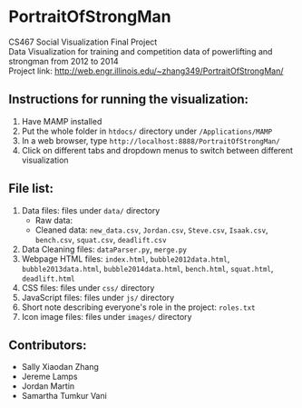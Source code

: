 PortraitOfStrongMan
===================

CS467 Social Visualization Final Project  
Data Visualization for training and competition data of powerlifting and strongman from 2012 to 2014  
Project link: http://web.engr.illinois.edu/~zhang349/PortraitOfStrongMan/  

Instructions for running the visualization:  
-------------------------------------------
1. Have MAMP installed  
2. Put the whole folder in `htdocs/` directory under `/Applications/MAMP`  
3. In a web browser, type `http://localhost:8888/PortraitOfStrongMan/`  
4. Click on different tabs and dropdown menus to switch between different visualization  

File list:  
----------
1. Data files: files under `data/` directory  
    - Raw data: 
    - Cleaned data: `new_data.csv`, `Jordan.csv`, `Steve.csv`, `Isaak.csv`, `bench.csv`, `squat.csv`, `deadlift.csv`
2. Data Cleaning files: `dataParser.py`, `merge.py`  
3. Webpage HTML files: `index.html`, `bubble2012data.html`, `bubble2013data.html`, `bubble2014data.html`, `bench.html`, `squat.html`, `deadlift.html`  
4. CSS files: files under `css/` directory  
5. JavaScript files: files under `js/` directory  
6. Short note describing everyone's role in the project: `roles.txt`  
7. Icon image files: files under `images/` directory  


Contributors:  
-------------  
* Sally Xiaodan Zhang  
* Jereme Lamps  
* Jordan Martin  
* Samartha Tumkur Vani  
